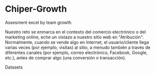 # Chiper-Growth
Assesment excel by team growth

Nuestro reto se enmarca en el contexto del comercio electrónico o del marketing online, eche un vistazo a nuestro sitio web en "Atribución". Normalmente, cuando se vende algo en Internet, el usuario/cliente llega varias veces (por ejemplo, visitas) al sitio, a menudo también a través de diferentes canales (por ejemplo, correo electrónico, Facebook, Google, etc.), antes de comprar algo (una conversión o transacción).

Datasets
